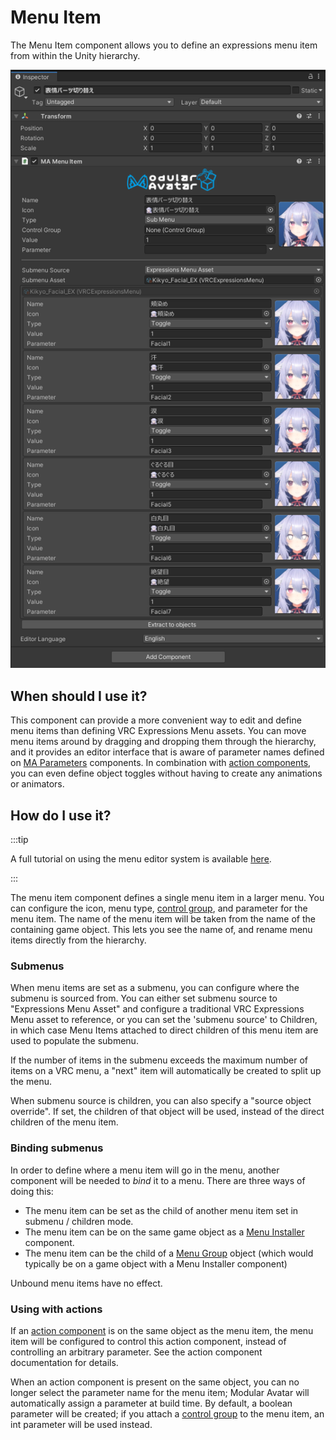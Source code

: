 # Menu Item

The Menu Item component allows you to define an expressions menu item from within the Unity hierarchy.

![Menu Item](menu-item.png)

## When should I use it?

This component can provide a more convenient way to edit and define menu items than defining VRC Expressions Menu assets. You can move menu items around by dragging and dropping them through the hierarchy, and it provides an editor interface that is aware of parameter names defined on [MA Parameters](parameters) components. In combination with [action components](action-toggle-object), you can even define object toggles without having to create any animations or animators.

## How do I use it?

:::tip

A full tutorial on using the menu editor system is available [here](../tutorials/menu).

:::

The menu item component defines a single menu item in a larger menu. You can configure the icon, menu type, [control group](control-group), and parameter for the menu item. The name of the menu item will be taken from the name of the containing game object. This lets you see the name of, and rename menu items directly from the hierarchy.

### Submenus

When menu items are set as a submenu, you can configure where the submenu is sourced from. You can either set submenu source to "Expressions Menu Asset" and configure a traditional VRC Expressions Menu asset to reference, or you can set the 'submenu source' to Children, in which case Menu Items attached to direct children of this menu item are used to populate the submenu.

If the number of items in the submenu exceeds the maximum number of items on a VRC menu, a "next" item will automatically be created to split up the menu.

When submenu source is children, you can also specify a "source object override". If set, the children of that object will be used, instead of the direct children of the menu item.

### Binding submenus

In order to define where a menu item will go in the menu, another component will be needed to _bind_ it to a menu. There are three ways of doing this:

* The menu item can be set as the child of another menu item set in submenu / children mode.
* The menu item can be on the same game object as a [Menu Installer](menu-installer) component.
* The menu item can be the child of a [Menu Group](menu-group) object (which would typically be on a game object with a Menu Installer component)

Unbound menu items have no effect.

### Using with actions

If an [action component](action-toggle-object) is on the same object as the menu item, the menu item will be configured to control this action component, instead of controlling an arbitrary parameter. See the action component documentation for details.

When an action component is present on the same object, you can no longer select the parameter name for the menu item; Modular Avatar will automatically assign a parameter at build time. By default, a boolean parameter will be created; if you attach a [control group](control-group) to the menu item, an int parameter will be used instead. 